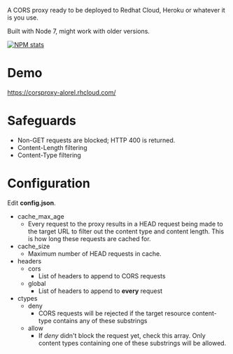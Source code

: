 A CORS proxy ready to be deployed to Redhat Cloud, Heroku or whatever it is you use.

Built with Node 7, might work with older versions.

[![NPM stats](https://nodei.co/npm/express-cors-proxy-server.png?downloads=false&downloadRank=false&stars=false)](https://www.npmjs.com/package/express-cors-proxy-server)

# Demo

https://corsproxy-alorel.rhcloud.com/

# Safeguards

- Non-GET requests are blocked; HTTP 400 is returned.
- Content-Length filtering
- Content-Type filtering

# Configuration

Edit **config.json**.

  - cache_max_age
    - Every request to the proxy results in a HEAD request being made to the target URL to filter out the content type and
    content length. This is how long these requests are cached for.
  - cache_size
    - Maximum number of HEAD requests in cache.
  - headers
    - cors
      - List of headers to append to CORS requests
    - global
      - List of headers to append to **every** request
  - ctypes
    - deny
      - CORS requests will be rejected if the target resource content-type contains any of these substrings
    - allow
      - If *deny* didn't block the request yet, check this array. Only content types containing one of these substrings
      will be allowed.